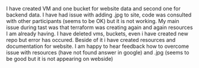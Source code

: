 I have created VM and one bucket for website data and second one for backend data. I have had issue with adding .jpg to site, code was consulted with other participants (seems to be OK) but it is not working. My main issue during tast was that terraform was creating again and again resources I am already having. I have deleted vms, buckets, even i have created new repo but error has occured. Beside of it i have created resources and documentation for website. I am happy to hear feedback how to overcome issue with resources (have not found answer in google) and .jpg (seems to be good but it is not appearing on webside)